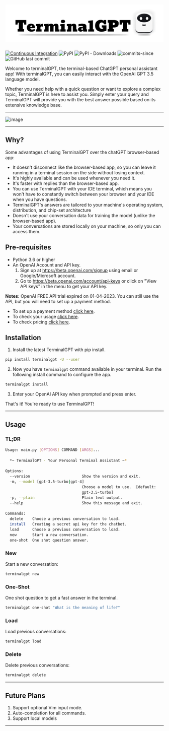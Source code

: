 # ![TerminalGPT](logo.png)

[![Continuous Integration](https://github.com/adamyodinsky/TerminalGPT/actions/workflows/MainCI.yml/badge.svg?branch=main)](https://github.com/adamyodinsky/TerminalGPT/actions/workflows/main.yml) ![PyPI](https://img.shields.io/pypi/v/terminalgpt) ![PyPI - Downloads](https://img.shields.io/pypi/dm/terminalgpt) ![commits-since](https://img.shields.io/github/commits-since/adamyodinsky/TerminalGPT/latest) ![GitHub last commit](https://img.shields.io/github/last-commit/adamyodinsky/terminalgpt)

Welcome to terminalGPT, the terminal-based ChatGPT personal assistant app!
With terminalGPT, you can easily interact with the OpenAI GPT 3.5 language model.

Whether you need help with a quick question or want to explore a complex topic, TerminalGPT is here to assist you. Simply enter your query and TerminalGPT will provide you with the best answer possible based on its extensive knowledge base.

---

<img width="910" alt="image" src="https://user-images.githubusercontent.com/27074934/229319537-f332923d-f92e-4d91-8d5e-d26d8997341e.png">

---

## Why?

Some advantages of using TerminalGPT over the chatGPT browser-based app:

- It doesn't disconnect like the browser-based app, so you can leave it running in a terminal session on the side without losing context.
- It's highly available and can be used whenever you need it.
- It's faster with replies than the browser-based app.
- You can use TerminalGPT with your IDE terminal, which means you won't have to constantly switch between your browser and your IDE when you have questions.
- TerminalGPT's answers are tailored to your machine's operating system, distribution, and chip-set architecture
- Doesn't use your conversation data for training the model (unlike the browser-based app).
- Your conversations are stored locally on your machine, so only you can access them.

## Pre-requisites

- Python 3.6 or higher
- An OpenAI Account and API key.
   1. Sign up at <https://beta.openai.com/signup> using email or Google/Microsoft account.
   2. Go to <https://beta.openai.com/account/api-keys> or click on "View API keys" in the menu to get your API key.

**Notes:** OpenAI FREE API trial expired on 01-04-2023. You can still use the API, but you will need to set up a payment method.

- To set up a payment method [click here](https://platform.openai.com/account/billing/payment-methods).
- To check your usage [click here](https://platform.openai.com/account/usage).
- To check pricing [click here](https://openai.com/pricing#language-models).

## Installation

1. Install the latest TerminalGPT with pip install.

```sh
pip install terminalgpt -U --user
```

2. Now you have `terminalgpt` command available in your terminal. Run the following install command to configure the app.

```sh
terminalgpt install
```

3. Enter your OpenAI API key when prompted and press enter.

That's it! You're ready to use TerminalGPT!

---

## Usage

### TL;DR

```sh
Usage: main.py [OPTIONS] COMMAND [ARGS]...

  *~ TerminalGPT - Your Personal Terminal Assistant ~*

Options:
  --version                       Show the version and exit.
  -m, --model [gpt-3.5-turbo|gpt-4]
                                  Choose a model to use.  [default:
                                  gpt-3.5-turbo]
  -p, --plain                     Plain text output.
  --help                          Show this message and exit.

Commands:
  delete    Choose a previous conversation to load.
  install   Creating a secret api key for the chatbot.
  load      Choose a previous conversation to load.
  new       Start a new conversation.
  one-shot  One shot question answer.
```

### New

Start a new conversation:

```sh
terminalgpt new
```

### One-Shot

One shot question to get a fast answer in the terminal.

```sh
terminalgpt one-shot "What is the meaning of life?"
```

### Load

Load previous conversations:

```sh
terminalgpt load
```

### Delete

Delete previous conversations:

```sh
terminalgpt delete
```

---

## Future Plans

1. Support optional Vim input mode.
2. Auto-completion for all commands.
3. Support local models

---

